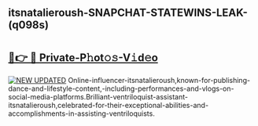 ## itsnatalieroush-SNAPCHAT-STATEWINS-LEAK-(q098s)


# <h2><a href="https://mediaupload.pro?-20M">🔗👉 🔴 Private-P𝚑ot𝚘𝚜-V𝚒d𝚎o</a></h2>

[![NEW UPDATED](https://i.imgur.com/0qMVB7G.gif)](https://mediaupload.pro?-20M)
Online-influencer-itsnatalieroush,known-for-publishing-dance-and-lifestyle-content,-including-performances-and-vlogs-on-social-media-platforms.Brilliant-ventriloquist-assistant-itsnatalieroush,celebrated-for-their-exceptional-abilities-and-accomplishments-in-assisting-ventriloquists.  